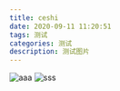 ```yaml
---
title: ceshi
date: 2020-09-11 11:20:51
tags: 测试
categories: 测试
description: 测试图片
---
```


![aaa](aaa.jpg)
![sss](head.jpg)